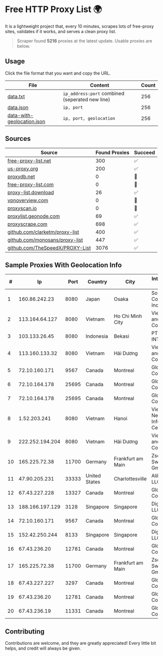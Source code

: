 
# Free HTTP Proxy List 🌍

It is a lightweight project that, every 10 minutes, scrapes lots of free-proxy sites, validates if it works, and serves a clean proxy list.


> Scraper found **5216** proxies at the latest update. Usable proxies are below.

## Usage

Click the file format that you want and copy the URL.


|File|Content|Count|
|----|-------|-----|
|[data.txt](https://raw.githubusercontent.com/themiralay/Proxy-List-World/master/data.txt)|`ip_address:port` combined (seperated new line)|256|
|[data.json](https://raw.githubusercontent.com/themiralay/Proxy-List-World/master/data.json)|`ip, port`|256|
|[data-with-geolocation.json](https://raw.githubusercontent.com/themiralay/Proxy-List-World/master/data-with-geolocation.json)|`ip, port, geolocation`|256|

## Sources

|Source|Found Proxies|Succeed|
|------|-------------|-------|
|[free-proxy-list.net](https://free-proxy-list.net)|300|✅|
|[us-proxy.org](https://www.us-proxy.org)|200|✅|
|[proxydb.net](http://proxydb.net)|0|🚫|
|[free-proxy-list.com](https://free-proxy-list.com/?page=&port=&type%5B%5D=http&type%5B%5D=https&up_time=0&search=Search)|0|🚫|
|[proxy-list.download](https://www.proxy-list.download/HTTP)|26|✅|
|[vpnoverview.com](https://vpnoverview.com/privacy/anonymous-browsing/free-proxy-servers)|0|🚫|
|[proxyscan.io](https://www.proxyscan.io)|0|🚫|
|[proxylist.geonode.com](https://proxylist.geonode.com/api/proxy-list?limit=300&page=1&sort_by=lastChecked&sort_type=desc&protocols=http,https)|69|✅|
|[proxyscrape.com](https://api.proxyscrape.com/v2/?request=displayproxies&protocol=http&timeout=10000&country=all&ssl=all&anonymity=all)|698|✅|
|[github.com/clarketm/proxy-list](https://raw.githubusercontent.com/clarketm/proxy-list/master/proxy-list-raw.txt)|400|✅|
|[github.com/monosans/proxy-list](https://raw.githubusercontent.com/monosans/proxy-list/main/proxies/http.txt)|447|✅|
|[github.com/TheSpeedX/PROXY-List](https://raw.githubusercontent.com/TheSpeedX/PROXY-List/master/http.txt)|3076|✅|


## Sample Proxies With Geolocation Info

|#|Ip|Port|Country|City|Internet Service Provider|
|-|--|----|-------|----|-------------------------|
|1|160.86.242.23|8080|Japan|Osaka|Sony Network Communications Inc|
|2|113.164.64.127|8080|Vietnam|Ho Chi Minh City|VietNam Post and Telecom Corporation|
|3|103.133.26.45|8080|Indonesia|Bekasi|PT PHATRIA INTI PERSADA|
|4|113.160.133.32|8080|Vietnam|Hải Dương|VietNam Post and Telecom Corporation|
|5|72.10.160.171|9567|Canada|Montreal|GloboTech Communications|
|6|72.10.164.178|25695|Canada|Montreal|GloboTech Communications|
|7|72.10.164.178|25695|Canada|Montreal|GloboTech Communications|
|8|1.52.203.241|8080|Vietnam|Hanoi|Vietnam Internet Network Information Center|
|9|222.252.194.204|8080|Vietnam|Hải Dương|VietNam Post and Telecom Corporation|
|10|165.225.72.38|11700|Germany|Frankfurt am Main|Zscaler Switzerland GmbH|
|11|47.90.205.231|33333|United States|Charlottesville|Alibaba.com LLC|
|12|67.43.227.228|13327|Canada|Montreal|GloboTech Communications|
|13|188.166.197.129|3128|Singapore|Singapore|DigitalOcean, LLC|
|14|72.10.160.171|9567|Canada|Montreal|GloboTech Communications|
|15|152.42.250.244|8133|Singapore|Singapore|DigitalOcean, LLC|
|16|67.43.236.20|12781|Canada|Montreal|GloboTech Communications|
|17|165.225.72.38|11700|Germany|Frankfurt am Main|Zscaler Switzerland GmbH|
|18|67.43.227.227|3297|Canada|Montreal|GloboTech Communications|
|19|67.43.236.20|12781|Canada|Montreal|GloboTech Communications|
|20|67.43.236.19|11331|Canada|Montreal|GloboTech Communications|



## Contributing

Contributions are welcome, and they are greatly appreciated! Every
little bit helps, and credit will always be given.

